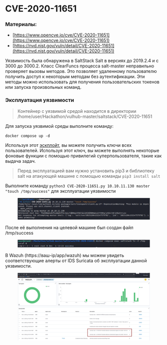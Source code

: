 # CVE-2020-11651

### Материалы:

* [https://www.opencve.io/cve/CVE-2020-11651](https://www.opencve.io/cve/CVE-2020-11651)
* [https://nvd.nist.gov/vuln/detail/CVE-2020-11651](https://nvd.nist.gov/vuln/detail/CVE-2020-11651)

Уязвимость была обнаружена в SaltStack Salt в версиях до 2019.2.4 и с 3000 до 3000.2. Класс ClearFuncs процесса salt-master неправильно проверяет вызовы методов. Это позволяет удаленному пользователю получить доступ к некоторым методам без аутентификации. Эти методы можно использовать для получения пользовательских токенов или запуска произвольных команд.

### Эксплуатация уязвимости

> Контейнер с уязвимой средой находится в директории /home/user/Hackathon/vulhub-master/saltstack/CVE-2020-11651

Для запуска уязвимой среды выполните команду:

```
docker compose up -d 
```

Используя этот [эскплойт](https://github.com/dozernz/cve-2020-11651/blob/master/CVE-2020-11651.py), вы можете получить ключи всех пользователей. Используя этот ключ, вы можете выполнять некоторые фоновые функции с помощью привилегий суперпользователя, такие как выдача задач.

> Перед эксплуатацией вам нужно установить pip3 и библиотеку salt на атакующей машине с помощью команды `pip3 install salt`

Выполните команду `python3 CVE-2020-11651.py 10.10.11.130 master "touch /tmp/success"` для эксплуатации уязвимости

<figure><img src="../../.gitbook/assets/cve-2020-11651(1).png" alt=""><figcaption></figcaption></figure>

После её выполнения на целевой машине был создан файл /tmp/success

<figure><img src="../../.gitbook/assets/cve-2020-11651(2).png" alt=""><figcaption></figcaption></figure>

В Wazuh (https://ваш-ip/app/wazuh) мы можем увидеть соответствующие алерты от IDS Suricata об эксплуатации данной уязвимости.

<figure><img src="../../.gitbook/assets/cve-2020-11651(3).png" alt=""><figcaption></figcaption></figure>
